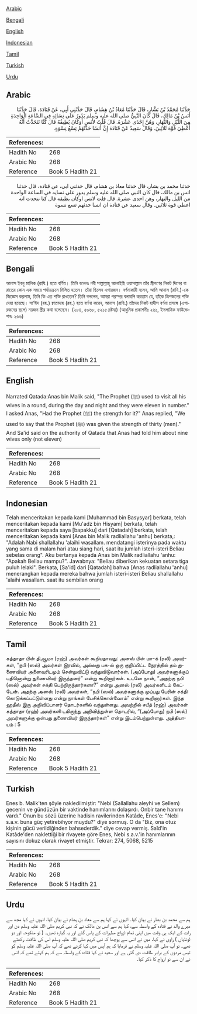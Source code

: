 [Arabic](#arabic)

[Bengali](#bengali)

[English](#english)

[Indonesian](#indonesian)

[Tamil](#tamil)

[Turkish](#turkish)

[Urdu](#urdu)

## Arabic


<div dir="rtl" lang="ar" style={{fontSize:'larger',backgroundColor:'#f8f9fa',padding:20}}>
حَدَّثَنَا مُحَمَّدُ بْنُ بَشَّارٍ، قَالَ حَدَّثَنَا مُعَاذُ بْنُ هِشَامٍ، قَالَ حَدَّثَنِي أَبِي، عَنْ قَتَادَةَ، قَالَ حَدَّثَنَا أَنَسُ بْنُ مَالِكٍ، قَالَ كَانَ النَّبِيُّ صلى الله عليه وسلم يَدُورُ عَلَى نِسَائِهِ فِي السَّاعَةِ الْوَاحِدَةِ مِنَ اللَّيْلِ وَالنَّهَارِ، وَهُنَّ إِحْدَى عَشْرَةَ‏.‏ قَالَ قُلْتُ لأَنَسٍ أَوَكَانَ يُطِيقُهُ قَالَ كُنَّا نَتَحَدَّثُ أَنَّهُ أُعْطِيَ قُوَّةَ ثَلاَثِينَ‏.‏ وَقَالَ سَعِيدٌ عَنْ قَتَادَةَ إِنَّ أَنَسًا حَدَّثَهُمْ تِسْعُ نِسْوَةٍ‏.‏
</div>
<div style={{backgroundColor:'#f8f9fa',padding:20, marginBottom: 10}}><table> <thead> <tr> <th>References:</th> <th></th> </tr> </thead> <tbody><tr><td>Hadith No</td><td>268</td></tr><tr><td>Arabic No</td><td>268</td></tr><tr><td>Reference</td><td>Book 5 Hadith 21</td></tr></tbody></table></div>


<div dir="rtl" lang="ar" style={{fontSize:'larger',backgroundColor:'#f8f9fa',padding:20}}>
حدثنا محمد بن بشار، قال حدثنا معاذ بن هشام، قال حدثني ابي، عن قتادة، قال حدثنا انس بن مالك، قال كان النبي صلى الله عليه وسلم يدور على نسايه في الساعة الواحدة من الليل والنهار، وهن احدى عشرة. قال قلت لانس اوكان يطيقه قال كنا نتحدث انه اعطي قوة ثلاثين. وقال سعيد عن قتادة ان انسا حدثهم تسع نسوة
</div>
<div style={{backgroundColor:'#f8f9fa',padding:20, marginBottom: 10}}><table> <thead> <tr> <th>References:</th> <th></th> </tr> </thead> <tbody><tr><td>Hadith No</td><td>268</td></tr><tr><td>Arabic No</td><td>268</td></tr><tr><td>Reference</td><td>Book 5 Hadith 21</td></tr></tbody></table></div>

## Bengali


<div dir="ltr" lang="bn" style={{fontSize:'larger',backgroundColor:'#f8f9fa',padding:20}}>
আনাস ইবনু মালিক (রাযি.) হতে বর্ণিত। তিনি বলেনঃ নবী সাল্লাল্লাহু আলাইহি ওয়াসাল্লাম তাঁর স্ত্রীগণের নিকট দিনের বা রাতের কোন এক সময়ে পর্যায়ক্রমে মিলিত হতেন। তাঁরা ছিলেন এগারজন। বর্ণনাকারী বলেন, আমি আনাস (রাযি.)-কে জিজ্ঞেস করলাম, তিনি কি এত শক্তি রাখতেন? তিনি বললেন, আমরা পরস্পর বলাবলি করতাম যে, তাঁকে ত্রিশজনের শক্তি দেয়া হয়েছে। সা‘ঈদ (রহ.) ক্বাতাদাহ (রহ.) হতে বর্ণনা করেন, আনাস (রাযি.) তাঁদের নিকট হাদীস বর্ণনা প্রসঙ্গে (এগারজনের স্থলে) নয়জন স্ত্রীর কথা বলেছেন। (২৮৪, ৫০৬৮, ৫২১৫ দ্রষ্টব্য) (আধুনিক প্রকাশনীঃ ২৬১, ইসলামিক ফাউন্ডেশনঃ ২৬৬)
</div>
<div style={{backgroundColor:'#f8f9fa',padding:20, marginBottom: 10}}><table> <thead> <tr> <th>References:</th> <th></th> </tr> </thead> <tbody><tr><td>Hadith No</td><td>268</td></tr><tr><td>Arabic No</td><td>268</td></tr><tr><td>Reference</td><td>Book 5 Hadith 21</td></tr></tbody></table></div>

## English


<div dir="ltr" lang="en" style={{fontSize:'larger',backgroundColor:'#f8f9fa',padding:20}}>
Narrated Qatada:Anas bin Malik said, "The Prophet (ﷺ) used to visit all his wives in a round, during the day and night and they were eleven in number." I asked Anas, "Had the Prophet (ﷺ) the strength for it?" Anas replied, "We used to say that the Prophet (ﷺ) was given the strength of thirty (men)." And Sa'id said on the authority of Qatada that Anas had told him about nine wives only (not eleven)
</div>
<div style={{backgroundColor:'#f8f9fa',padding:20, marginBottom: 10}}><table> <thead> <tr> <th>References:</th> <th></th> </tr> </thead> <tbody><tr><td>Hadith No</td><td>268</td></tr><tr><td>Arabic No</td><td>268</td></tr><tr><td>Reference</td><td>Book 5 Hadith 21</td></tr></tbody></table></div>

## Indonesian


<div dir="ltr" lang="id" style={{fontSize:'larger',backgroundColor:'#f8f9fa',padding:20}}>
Telah menceritakan kepada kami [Muhammad bin Basysyar] berkata, telah menceritakan kepada kami [Mu'adz bin Hisyam] berkata, telah menceritakan kepada saya [bapakku] dari [Qatadah] berkata, telah menceritakan kepada kami [Anas bin Malik radliallahu 'anhu] berkata,: "Adalah Nabi shallallahu 'alaihi wasallam. mendatangi isterinya pada waktu yang sama di malam hari atau siang hari, saat itu jumlah isteri-isteri Beliau sebelas orang". Aku bertanya kepada Anas bin Malik radliallahu 'anhu: "Apakah Beliau mampu?". Jawabnya: "Beliau diberikan kekuatan setara tiga puluh lelaki". Berkata, [Sa'id] dari [Qatadah] bahwa [Anas radliallahu 'anhu] menerangkan kepada mereka bahwa jumlah isteri-isteri Beliau shallallahu 'alaihi wasallam. saat itu sembilan orang
</div>
<div style={{backgroundColor:'#f8f9fa',padding:20, marginBottom: 10}}><table> <thead> <tr> <th>References:</th> <th></th> </tr> </thead> <tbody><tr><td>Hadith No</td><td>268</td></tr><tr><td>Arabic No</td><td>268</td></tr><tr><td>Reference</td><td>Book 5 Hadith 21</td></tr></tbody></table></div>

## Tamil


<div dir="ltr" lang="ta" style={{fontSize:'larger',backgroundColor:'#f8f9fa',padding:20}}>
கத்தாதா பின் திஆமா (ரஹ்) அவர்கள் கூறியதாவது: அனஸ் பின் மா-க் (ரலி) அவர்கள், “நபி (ஸல்) அவர்கள் இரவில், அல்லது பக-ல் ஒரு குறிப்பிட்ட நேரத்தில் தம் துணைவியர் அனைவரிடமும் சென்றுவிட்டு வந்துவிடுவார்கள். (அப்போது) அவர்களுக்குப் பதினொன்று துணைவியர் இருந்தனர்” என்று கூறினார்கள். உடனே நான், “அதற்கு நபி (ஸல்) அவர்கள் சக்தி பெற்றிருந்தார்களா?” என்று அனஸ் (ரலி) அவர்களிடம் கேட்டேன். அதற்கு அனஸ் (ரலி) அவர்கள், “நபி (ஸல்) அவர்களுக்கு முப்பது பேரின் சக்தி கொடுக்கப்பட்டுள்ளது என்று நாங்கள் பேசிக்கொள்வோம்” என்று கூறினார்கள். இந்த ஹதீஸ் இரு அறிவிப்பாளர் தொடர்களில் வந்துள்ளது. அவற்றில் சயீத் (ரஹ்) அவர்கள் கத்தாதா (ரஹ்) அவர்களி டமிருந்து அறிவித்துள்ள தொடரில், “(அப்போது) நபி (ஸல்) அவர்களுக்கு ஒன்பது துணைவியர் இருந்தார்கள்” என்று இடம்பெற்றுள்ளது. அத்தியாயம் : 5
</div>
<div style={{backgroundColor:'#f8f9fa',padding:20, marginBottom: 10}}><table> <thead> <tr> <th>References:</th> <th></th> </tr> </thead> <tbody><tr><td>Hadith No</td><td>268</td></tr><tr><td>Arabic No</td><td>268</td></tr><tr><td>Reference</td><td>Book 5 Hadith 21</td></tr></tbody></table></div>

## Turkish


<div dir="ltr" lang="tr" style={{fontSize:'larger',backgroundColor:'#f8f9fa',padding:20}}>
Enes b. Malik'ten şöyle nakledilmiştir: "Nebi (Sallallahu aleyhi ve Sellem) gecenin ve gündüzün bir vaktinde hanımlarını dolaşırdı. Onbir tane hanımı vardı." Onun bu sözü üzerine hadisin ravilerinden Katâde, Enes'e: "Nebi s.a.v. buna güç yetirebihyor muydu?" diye sormuş. O da "Biz, ona otuz kişinin gücü verildiğinden bahsederdik." diye cevap vermiş. Saîd'in Katâde'den naklettiği bir rivayete göre Enes, Nebi s.a.v.'in hanımlarının sayısını dokuz olarak rivayet etmiştir. Tekrar: 274, 5068, 5215
</div>
<div style={{backgroundColor:'#f8f9fa',padding:20, marginBottom: 10}}><table> <thead> <tr> <th>References:</th> <th></th> </tr> </thead> <tbody><tr><td>Hadith No</td><td>268</td></tr><tr><td>Arabic No</td><td>268</td></tr><tr><td>Reference</td><td>Book 5 Hadith 21</td></tr></tbody></table></div>

## Urdu


<div dir="rtl" lang="ur" style={{fontSize:'larger',backgroundColor:'#f8f9fa',padding:20}}>
ہم سے محمد بن بشار نے بیان کیا۔ انہوں نے کہا ہم سے معاذ بن ہشام نے بیان کیا، انہوں نے کہا مجھ سے میرے والد نے قتادہ کے واسطہ سے، کہا ہم سے انس بن مالک نے کہ نبی کریم صلی اللہ علیہ وسلم دن اور رات کے ایک ہی وقت میں اپنی تمام ازواج مطہرات کے پاس گئے اور یہ گیارہ تھیں۔ ( نو منکوحہ اور دو لونڈیاں ) راوی نے کہا، میں نے انس سے پوچھا کہ نبی کریم صلی اللہ علیہ وسلم اس کی طاقت رکھتے تھے۔ تو آپ صلی اللہ علیہ وسلم نے فرمایا کہ ہم آپس میں کہا کرتے تھے کہ آپ صلی اللہ علیہ وسلم کو تیس مردوں کے برابر طاقت دی گئی ہے اور سعید نے کہا قتادہ کے واسطہ سے کہ ہم کہتے تھے کہ انس نے ان سے نو ازواج کا ذکر کیا۔
</div>
<div style={{backgroundColor:'#f8f9fa',padding:20, marginBottom: 10}}><table> <thead> <tr> <th>References:</th> <th></th> </tr> </thead> <tbody><tr><td>Hadith No</td><td>268</td></tr><tr><td>Arabic No</td><td>268</td></tr><tr><td>Reference</td><td>Book 5 Hadith 21</td></tr></tbody></table></div>